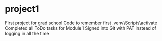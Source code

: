 # project1
First project for grad school
Code to remember first .venv\Scripts\activate
Completed all ToDo tasks for Module 1
Signed into Git with PAT instead of logging in all the time